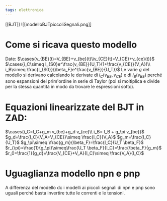 ```yaml
---
tags: elettronica
---
```

[[BJT]]
![[modelloBJTpiccoliSegnali.png]]
# Come si ricava questo modello
Date:
$\cases{v_{BE}(t)=V_{BE}+v_{be}(t)\\v_{CE}(t)=V_{CE}+v_{ce}(t)}$
$\cases{i_C\simeq I_{S0}e^\frac{v_{BE}}{U_T}(1+\frac{v_{CE}}{V_A})\\ i_B\simeq \frac{I_{S0}}{\beta_F}e^\frac{v_{BE}}{U_T}}$
Le varie $g$ del modello si derivano calcolando le derivate di $i_C(v_{BE},v_{CE})$ e di $i_B(v_{BE})$ perché sono espansioni del prim'ordine in serie di Taylor (poi si moltiplica e divide per la stessa quantità in modo da trovare le espressioni sotto).
# Equazioni linearizzate del BJT in ZAD:
$\cases{i_C=I_C+g_m v_{be}+g_d v_{ce}\\ i_B= I_B + g_\pi v_{be}}$
$g_d=\frac{I_C}{V_A+V_{CE}}\simeq \frac{I_C}{V_A}$
$g_m=\frac{I_C}{U_T}$
$g_\pi\simeq \frac{g_m}{\beta_F}=\frac{I_C}{U_T \beta_F}$
$r_{\pi}=\frac{1}{g_\pi}\simeq\frac{U_T \beta_F}{I_C}=\frac{\beta_F}{g_m}$
$r_0=\frac{1}{g_d}=\frac{V_{CE}+V_A}{I_C}\simeq \frac{V_A}{I_C}$

# Uguaglianza modello npn e pnp 
A differenza del modello dc i modelli ai piccoli segnali di npn e pnp sono uguali perché basta invertire tutte le correnti e le tensioni. 